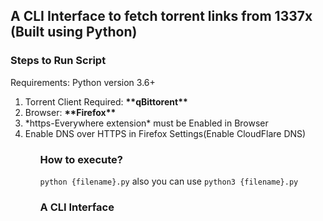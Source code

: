 ## A CLI Interface to fetch torrent links from 1337x (Built using Python)

### Steps to Run Script
Requirements: Python version 3.6+

<ol>
  <li> Torrent Client Required: <b> **qBittorent** </b> </li>
  <li> Browser: <b> **Firefox** </b> </li>
  <li> *https-Everywhere extension* must be Enabled in Browser </li>
  <li> Enable DNS over HTTPS in Firefox Settings(Enable CloudFlare DNS) </li>
<ol>

### How to execute?
`python {filename}.py` also you can use `python3 {filename}.py`

  ### A CLI Interface
